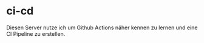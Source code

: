 # ci-cd
Diesen Server nutze ich um Github Actions näher kennen zu lernen und eine CI Pipeline zu erstellen.
